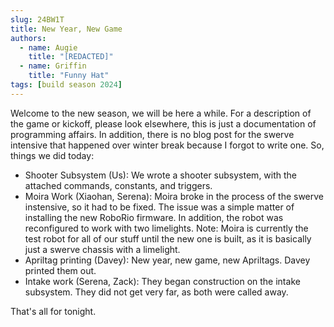 ```yaml
---
slug: 24BW1T
title: New Year, New Game
authors:
  - name: Augie
    title: "[REDACTED]"
  - name: Griffin
    title: "Funny Hat"
tags: [build season 2024]
---
```

Welcome to the new season, we will be here a while. For a description of the game or kickoff, please look elsewhere, this is just a documentation of programming affairs. In addition, there is no blog post for the swerve intensive that happened over winter break because I forgot to write one. So, things we did today:
* Shooter Subsystem (Us): We wrote a shooter subsystem, with the attached commands, constants, and triggers.
* Moira Work (Xiaohan, Serena): Moira broke in the process of the swerve instensive, so it had to be fixed. The issue was a simple matter of installing the new RoboRio firmware. In addition, the robot was reconfigured to work with two limelights. Note: Moira is currently the test robot for all of our stuff until the new one is built, as it is basically just a swerve chassis with a limelight.
* Apriltag printing (Davey): New year, new game, new Apriltags. Davey printed them out.
* Intake work (Serena, Zack): They began construction on the intake subsystem. They did not get very far, as both were called away. 

That's all for tonight.